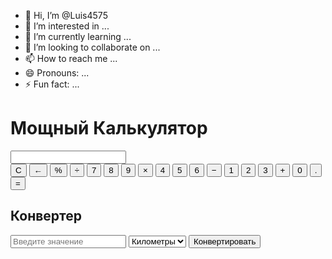 - 👋 Hi, I’m @Luis4575
- 👀 I’m interested in ...
- 🌱 I’m currently learning ...
- 💞️ I’m looking to collaborate on ...
- 📫 How to reach me ...
- 😄 Pronouns: ...
- ⚡ Fun fact: ...

<!---
Luis4575/Luis4575 is a ✨ special ✨ repository because its `README.md` (this file) appears on your GitHub profile.
You can click the Preview link to take a look at your changes.
--->
<!DOCTYPE html>
<html lang="ru">
<head>
  <meta charset="UTF-8">
  <meta name="viewport" content="width=device-width, initial-scale=1.0">
  <title>Мощный калькулятор</title>
  <link rel="stylesheet" href="styles.css">
</head>
<body>
  <div class="calculator">
    <h1>Мощный Калькулятор</h1>
    <div class="output">
      <input type="text" id="result" readonly>
    </div>
    <div class="buttons">
      <button onclick="clearDisplay()">C</button>
      <button onclick="backspace()">←</button>
      <button onclick="append('%')">%</button>
      <button onclick="append('/')">÷</button>
      <button onclick="append('7')">7</button>
      <button onclick="append('8')">8</button>
      <button onclick="append('9')">9</button>
      <button onclick="append('*')">×</button>
      <button onclick="append('4')">4</button>
      <button onclick="append('5')">5</button>
      <button onclick="append('6')">6</button>
      <button onclick="append('-')">−</button>
      <button onclick="append('1')">1</button>
      <button onclick="append('2')">2</button>
      <button onclick="append('3')">3</button>
      <button onclick="append('+')">+</button>
      <button onclick="append('0')">0</button>
      <button onclick="append('.')">.</button>
      <button class="equal" onclick="calculate()">=</button>
    </div>
    <div class="converter">
      <h2>Конвертер</h2>
      <div class="conversion">
        <input type="number" id="convertValue" placeholder="Введите значение">
        <select id="convertFrom">
          <option value="km">Километры</option>
          <option value="miles">Мили</option>
        </select>
        <button onclick="convert()">Конвертировать</button>
      </div>
      <p id="conversionResult"></p>
    </div>
  </div>
  <script src="script.js"></script>
</body>
</html>